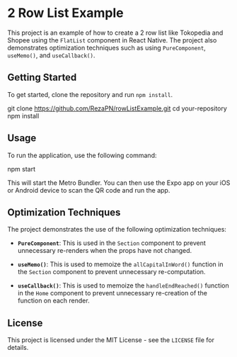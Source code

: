 # 2 Row List Example

This project is an example of how to create a 2 row list like Tokopedia and Shopee using the `FlatList` component in React Native. The project also demonstrates optimization techniques such as using `PureComponent`, `useMemo()`, and `useCallback()`.

## Getting Started

To get started, clone the repository and run `npm install`.

git clone https://github.com/RezaPN/rowListExample.git
cd your-repository
npm install


## Usage

To run the application, use the following command:

npm start


This will start the Metro Bundler. You can then use the Expo app on your iOS or Android device to scan the QR code and run the app.

## Optimization Techniques

The project demonstrates the use of the following optimization techniques:

- **`PureComponent`**: This is used in the `Section` component to prevent unnecessary re-renders when the props have not changed.

- **`useMemo()`**: This is used to memoize the `allCapitalInWord()` function in the `Section` component to prevent unnecessary re-computation.

- **`useCallback()`**: This is used to memoize the `handleEndReached()` function in the `Home` component to prevent unnecessary re-creation of the function on each render.

## License

This project is licensed under the MIT License - see the `LICENSE` file for details.
